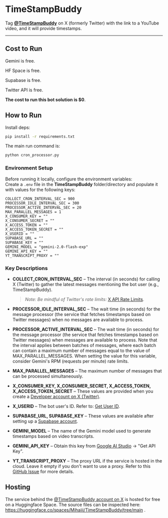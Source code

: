 # **TimeStampBuddy**

Tag [**@TimeStampBuddy**](https://x.com/timestampbuddy) on X (formerly Twitter) with the link to a YouTube video, and it will provide timestamps.

---
## **Cost to Run**

Gemini is free.

HF Space is free.

Supabase is free.

Twitter API is free.

**The cost to run this bot solution is $0**.

## **How to Run**

Install deps:
```bash
pip install -r requirements.txt
```

The main run command is:

```bash
python cron_processor.py
```

### **Environment Setup**

Before running it locally, configure the environment variables:  
Create a `.env` file in the **TimeStampBuddy** folder/directory and populate it with values for the following keys:  

```
COLLECT_CRON_INTERVAL_SEC = 900
PROCESSOR_IDLE_INTERVAL_SEC = 300
PROCESSOR_ACTIVE_INTERVAL_SEC = 20
MAX_PARALLEL_MESSAGES = 1
X_CONSUMER_KEY = ""
X_CONSUMER_SECRET = ""
X_ACCESS_TOKEN = ""
X_ACCESS_TOKEN_SECRET = ""
X_USERID = ""
SUPABASE_URL = ""
SUPABASE_KEY = ""
GEMINI_MODEL = "gemini-2.0-flash-exp"
GEMINI_API_KEY = ""
YT_TRANSCRIPT_PROXY = ""
```

### **Key Descriptions**

- **COLLECT_CRON_INTERVAL_SEC** – The interval (in seconds) for calling X (Twitter) to gather the latest messages mentioning the bot user (e.g., TimeStampBuddy).  
  > *Note: Be mindful of Twitter's rate limits:* [X API Rate Limits](https://developer.x.com/en/docs/x-api/rate-limits).  

- **PROCESSOR_IDLE_INTERVAL_SEC** – The wait time (in seconds) for the message processor (the service that fetches timestamps based on Twitter messages) when no messages are available to process.  

- **PROCESSOR_ACTIVE_INTERVAL_SEC** – The wait time (in seconds) for the message processor (the service that fetches timestamps based on Twitter messages) when messages are available to process. Note that the interval applies between batches of messages, where each batch can contain a maximum number of messages equal to the value of MAX_PARALLEL_MESSAGES. When setting the value for this variable, consider Gemini's RPM (requests per minute) rate limits.

- **MAX_PARALLEL_MESSAGES** – The maximum number of messages that can be processed simultaneously.  

- **X_CONSUMER_KEY, X_CONSUMER_SECRET, X_ACCESS_TOKEN, X_ACCESS_TOKEN_SECRET** – These values are provided when you create a [Developer account on X (Twitter)](https://developer.x.com/en).  

- **X_USERID** – The bot user's ID. Refer to: [Get User ID](https://developer.x.com/en/docs/x-api/users/lookup/api-reference/get-users-id).  

- **SUPABASE_URL, SUPABASE_KEY** – These values are available after setting up a [Supabase account](https://supabase.com/).  

- **GEMINI_MODEL** – The name of the Gemini model used to generate timestamps based on video transcripts.  

- **GEMINI_API_KEY** – Obtain this key from [Google AI Studio](https://aistudio.google.com/library) → "Get API Key".  

- **YT_TRANSCRIPT_PROXY** – The proxy URL if the service is hosted in the cloud. Leave it empty if you don't want to use a proxy. Refer to this [GitHub Issue](https://github.com/jdepoix/youtube-transcript-api/issues/303) for more details.

## **Hosting**

The service behind the [@TimeStampBuddy account on X](https://x.com/timestampbuddy) is hosted for free on a Huggingface Space. The source files can be inspected here: https://huggingface.co/spaces/Mihaiii/TimeStampBuddy/tree/main .
